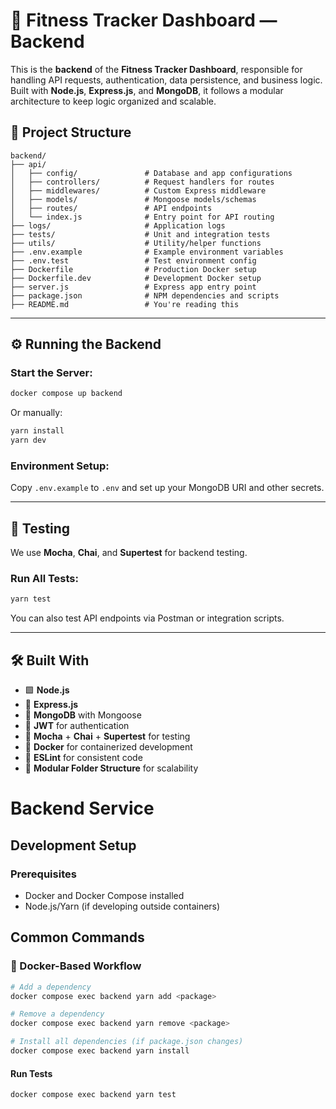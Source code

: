 # 💪 Fitness Tracker Dashboard — Backend

This is the **backend** of the **Fitness Tracker Dashboard**, responsible for handling API requests, authentication, data persistence, and business logic. Built with **Node.js**, **Express.js**, and **MongoDB**, it follows a modular architecture to keep logic organized and scalable.

## 📁 Project Structure

```
backend/
├── api/
│   ├── config/               # Database and app configurations
│   ├── controllers/          # Request handlers for routes
│   ├── middlewares/          # Custom Express middleware
│   ├── models/               # Mongoose models/schemas
│   ├── routes/               # API endpoints
│   └── index.js              # Entry point for API routing
├── logs/                     # Application logs
├── tests/                    # Unit and integration tests
├── utils/                    # Utility/helper functions
├── .env.example              # Example environment variables
├── .env.test                 # Test environment config
├── Dockerfile                # Production Docker setup
├── Dockerfile.dev            # Development Docker setup
├── server.js                 # Express app entry point
├── package.json              # NPM dependencies and scripts
├── README.md                 # You're reading this
```

---

## ⚙️ Running the Backend

### Start the Server:
```sh
docker compose up backend
```

Or manually:
```sh
yarn install
yarn dev
```

### Environment Setup:
Copy `.env.example` to `.env` and set up your MongoDB URI and other secrets.

---

## 🧪 Testing
We use **Mocha**, **Chai**, and **Supertest** for backend testing.

### Run All Tests:
```sh
yarn test
```

You can also test API endpoints via Postman or integration scripts.

---

## 🛠️ Built With

- 🟩 **Node.js**
- 🚂 **Express.js**
- 🍃 **MongoDB** with Mongoose
- 🔐 **JWT** for authentication
- 🧪 **Mocha** + **Chai** + **Supertest** for testing
- 🐳 **Docker** for containerized development
- 📜 **ESLint** for consistent code
- 📁 **Modular Folder Structure** for scalability


# Backend Service

## Development Setup

### Prerequisites
- Docker and Docker Compose installed
- Node.js/Yarn (if developing outside containers)

## Common Commands

### 🐳 Docker-Based Workflow

```sh
# Add a dependency
docker compose exec backend yarn add <package>

# Remove a dependency
docker compose exec backend yarn remove <package>

# Install all dependencies (if package.json changes)
docker compose exec backend yarn install
```
#### Run Tests
```sh
docker compose exec backend yarn test
```